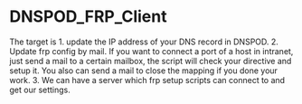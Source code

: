 # DNSPOD_FRP_Client
The target is 1. update the IP address of your DNS record in DNSPOD.  2. Update frp config by mail.  If you want to connect a port of a host in intranet, just send a mail to a certain mailbox, the script will check your directive and setup it. You also can send a mail to close the mapping if you done your work. 3. We can have a server which frp setup scripts can connect to and get our settings.
